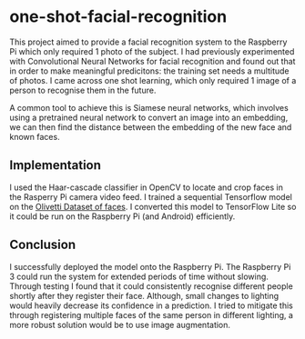 # one-shot-facial-recognition
This project aimed to provide a facial recognition system to the Raspberry Pi which only required 1 photo of the subject. 
I had previously experimented with Convolutional Neural Networks for facial recognition and found out that in order to make meaningful predicitons: 
the training set needs a multitude of photos. I came across one shot learning, which only required 1 image of a person to recognise them in the future. 

A common tool to achieve this is Siamese neural networks, which involves using a pretrained neural network to convert an image into an embedding,
we can then find the distance between the embedding of the new face and known faces. 

## Implementation
I used the Haar-cascade classifier in OpenCV to locate and crop faces in the Rasperry Pi camera video feed. 
I trained a sequential Tensorflow model on the [Olivetti Dataset of faces](https://www.kaggle.com/serkanpeldek/face-recognition-on-olivetti-dataset).
I converted this model to TensorFlow Lite so it could be run on the Raspberry Pi (and Android) efficiently.

## Conclusion
I successfully deployed the model onto the Raspberry Pi. The Raspberry Pi 3 could run the system for extended periods of time without slowing. Through testing I found that it
could consistently recognise different people shortly after they register their face. Although, small changes to lighting would heavily decrease its confidence in a prediction.
I tried to mitigate this through registering multiple faces of the same person in different lighting, a more robust solution would be to use image augmentation.
